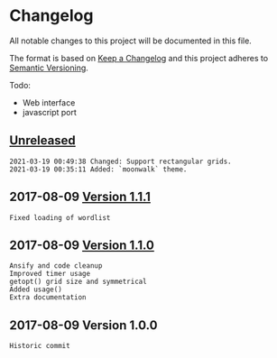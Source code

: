 # Changelog

All notable changes to this project will be documented in this file.

The format is based on [Keep a Changelog](http://keepachangelog.com/en/1.0.0/)
and this project adheres to [Semantic Versioning](http://semver.org/spec/v2.0.0.html).

Todo:
 - Web interface
 - javascript port

## [Unreleased]

```
2021-03-19 00:49:38 Changed: Support rectangular grids.
2021-03-19 00:35:11 Added: `moonwalk` theme.
```

## 2017-08-09 [Version 1.1.1]

```
Fixed loading of wordlist
```

## 2017-08-09 [Version 1.1.0]

```
Ansify and code cleanup
Improved timer usage
getopt() grid size and symmetrical
Added usage()
Extra documentation
```

## 2017-08-09 Version 1.0.0

```
Historic commit
```

[Unreleased]: https://github.com/xyzzy/jigsaw/compare/v1.1.1...HEAD
[Version 1.1.1]: https://github.com/xyzzy/jigsaw/compare/v1.1.0...v1.1.1
[Version 1.1.0]: https://github.com/xyzzy/jigsaw/compare/v1.0.0...v1.1.0

